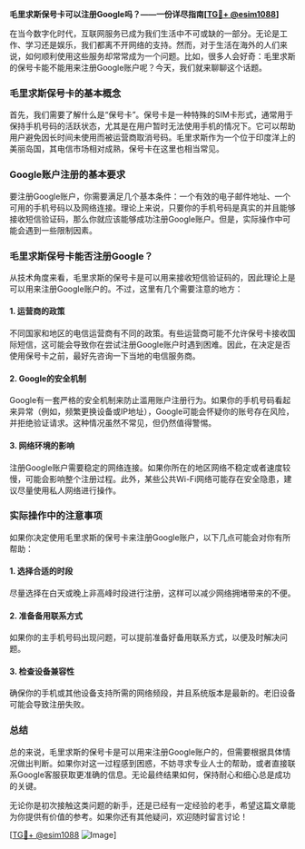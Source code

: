 **毛里求斯保号卡可以注册Google吗？——一份详尽指南[[TG💪+ @esim1088](https://t.me/s/esim1088)]**

在当今数字化时代，互联网服务已成为我们生活中不可或缺的一部分。无论是工作、学习还是娱乐，我们都离不开网络的支持。然而，对于生活在海外的人们来说，如何顺利使用这些服务却常常成为一个问题。比如，很多人会好奇：毛里求斯的保号卡能不能用来注册Google账户呢？今天，我们就来聊聊这个话题。

### 毛里求斯保号卡的基本概念

首先，我们需要了解什么是“保号卡”。保号卡是一种特殊的SIM卡形式，通常用于保持手机号码的活跃状态，尤其是在用户暂时无法使用手机的情况下。它可以帮助用户避免因长时间未使用而被运营商取消号码。毛里求斯作为一个位于印度洋上的美丽岛国，其电信市场相对成熟，保号卡在这里也相当常见。

### Google账户注册的基本要求

要注册Google账户，你需要满足几个基本条件：一个有效的电子邮件地址、一个可用的手机号码以及网络连接。理论上来说，只要你的手机号码是真实的并且能够接收短信验证码，那么你就应该能够成功注册Google账户。但是，实际操作中可能会遇到一些限制因素。

### 毛里求斯保号卡能否注册Google？

从技术角度来看，毛里求斯的保号卡是可以用来接收短信验证码的，因此理论上是可以用来注册Google账户的。不过，这里有几个需要注意的地方：

#### 1. **运营商的政策**
   不同国家和地区的电信运营商有不同的政策。有些运营商可能不允许保号卡接收国际短信，这可能会导致你在尝试注册Google账户时遇到困难。因此，在决定是否使用保号卡之前，最好先咨询一下当地的电信服务商。

#### 2. **Google的安全机制**
   Google有一套严格的安全机制来防止滥用账户注册行为。如果你的手机号码看起来异常（例如，频繁更换设备或IP地址），Google可能会怀疑你的账号存在风险，并拒绝验证请求。这种情况虽然不常见，但仍然值得警惕。

#### 3. **网络环境的影响**
   注册Google账户需要稳定的网络连接。如果你所在的地区网络不稳定或者速度较慢，可能会影响整个注册过程。此外，某些公共Wi-Fi网络可能存在安全隐患，建议尽量使用私人网络进行操作。

### 实际操作中的注意事项

如果你决定使用毛里求斯的保号卡来注册Google账户，以下几点可能会对你有所帮助：

#### 1. **选择合适的时段**
   尽量选择在白天或晚上非高峰时段进行注册，这样可以减少网络拥堵带来的不便。

#### 2. **准备备用联系方式**
   如果你的主手机号码出现问题，可以提前准备好备用联系方式，以便及时解决问题。

#### 3. **检查设备兼容性**
   确保你的手机或其他设备支持所需的网络频段，并且系统版本是最新的。老旧设备可能会导致注册失败。

### 总结

总的来说，毛里求斯的保号卡是可以用来注册Google账户的，但需要根据具体情况做出判断。如果你对这一过程感到困惑，不妨寻求专业人士的帮助，或者直接联系Google客服获取更准确的信息。无论最终结果如何，保持耐心和细心总是成功的关键。

无论你是初次接触这类问题的新手，还是已经有一定经验的老手，希望这篇文章能为你提供有价值的参考。如果你还有其他疑问，欢迎随时留言讨论！

[[TG💪+ @esim1088](https://t.me/s/esim1088) ![Image](https://i.postimg.cc/4NQfJmqS/Snipaste-2025-05-13-00-14-12.png)]